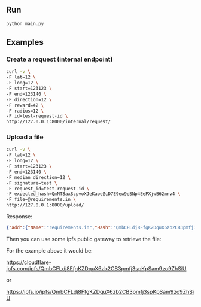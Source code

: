 ## Run

```bash
python main.py
```

## Examples

### Create a request (internal endpoint)

```bash
curl -v \
-F lat=12 \
-F long=12 \
-F start=123123 \
-F end=123140 \
-F direction=12 \
-F reward=42 \
-F radius=12 \
-F id=test-request-id \
http://127.0.0.1:8000/internal/request/
```

### Upload a file

```bash
curl -v \
-F lat=12 \
-F long=12 \
-F start=123123 \
-F end=123140 \
-F median_direction=12 \
-F signature=test \
-F request_id=test-request-id \
-F expected_hash=QmNT8axScpvoXJeKaoeZcD7E9ew9eSNp4EePXjwB62mrv4 \
-F file=@requirements.in \
http://127.0.0.1:8000/upload/
```

Response:
```json
{"add":{"Name":"requirements.in","Hash":"QmbCFLdj8FfgKZDquX6zb2CB3pmfj3spKpSam9zo9ZhSiU","Size":"39"},"pin":{"Pins":["QmbCFLdj8FfgKZDquX6zb2CB3pmfj3spKpSam9zo9ZhSiU"]}}
```

Then you can use some ipfs public gateway to retrieve the file:

For the example above it would be: 

https://cloudflare-ipfs.com/ipfs/QmbCFLdj8FfgKZDquX6zb2CB3pmfj3spKpSam9zo9ZhSiU

or 

https://ipfs.io/ipfs/QmbCFLdj8FfgKZDquX6zb2CB3pmfj3spKpSam9zo9ZhSiU
